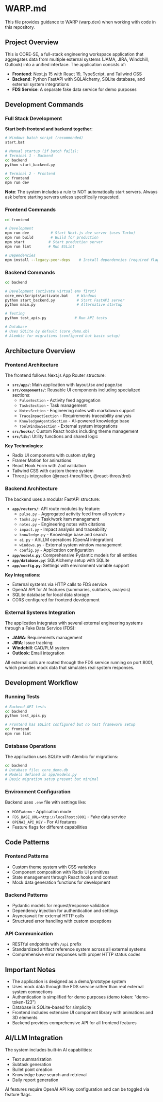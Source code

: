 # WARP.md

This file provides guidance to WARP (warp.dev) when working with code in this repository.

## Project Overview

This is CORE-SE, a full-stack engineering workspace application that aggregates data from multiple external systems (JAMA, JIRA, Windchill, Outlook) into a unified interface. The application consists of:

- **Frontend**: Next.js 15 with React 19, TypeScript, and Tailwind CSS
- **Backend**: Python FastAPI with SQLAlchemy, SQLite database, and external system integrations
- **FDS Service**: A separate fake data service for demo purposes

## Development Commands

### Full Stack Development

**Start both frontend and backend together:**
```bash
# Windows batch script (recommended)
start.bat

# Manual startup (if batch fails):
# Terminal 1 - Backend
cd backend
python start_backend.py

# Terminal 2 - Frontend  
cd frontend
npm run dev
```

**Note**: The system includes a rule to NOT automatically start servers. Always ask before starting servers unless specifically requested.

### Frontend Commands

```bash
cd frontend

# Development
npm run dev          # Start Next.js dev server (uses Turbo)
npm run build        # Build for production
npm start           # Start production server
npm run lint        # Run ESLint

# Dependencies
npm install --legacy-peer-deps    # Install dependencies (required flag)
```

### Backend Commands

```bash
cd backend

# Development (activate virtual env first)
core_env\Scripts\activate.bat    # Windows
python start_backend.py          # Start FastAPI server
python main.py                   # Alternative startup

# Testing
python test_apis.py             # Run API tests

# Database
# Uses SQLite by default (core_demo.db)
# Alembic for migrations (configured but basic setup)
```

## Architecture Overview

### Frontend Architecture

The frontend follows Next.js App Router structure:

- **`src/app/`**: Main application with layout.tsx and page.tsx
- **`src/components/`**: Reusable UI components including specialized sections:
  - `PulseSection` - Activity feed aggregation
  - `TasksSection` - Task management
  - `NotesSection` - Engineering notes with markdown support
  - `TraceImpactSection` - Requirements traceability analysis
  - `KnowledgeAgentsSection` - AI-powered knowledge base
  - `ToolWindowSection` - External system integrations
- **`src/hooks/`**: Custom React hooks including theme management
- **`src/lib/`**: Utility functions and shared logic

**Key Technologies:**
- Radix UI components with custom styling
- Framer Motion for animations
- React Hook Form with Zod validation
- Tailwind CSS with custom theme system
- Three.js integration (@react-three/fiber, @react-three/drei)

### Backend Architecture

The backend uses a modular FastAPI structure:

- **`app/routers/`**: API route modules by feature:
  - `pulse.py` - Aggregated activity feed from all systems
  - `tasks.py` - Task/work item management
  - `notes.py` - Engineering notes with citations
  - `impact.py` - Impact analysis and traceability
  - `knowledge.py` - Knowledge base and search
  - `ai.py` - AI/LLM operations (OpenAI integration)
  - `windows.py` - External system window management
  - `config.py` - Application configuration
- **`app/models.py`**: Comprehensive Pydantic models for all entities
- **`app/database.py`**: SQLAlchemy setup with SQLite
- **`app/config.py`**: Settings with environment variable support

**Key Integrations:**
- External systems via HTTP calls to FDS service
- OpenAI API for AI features (summaries, subtasks, analysis)
- SQLite database for local data storage
- CORS configured for frontend development

### External Systems Integration

The application integrates with several external engineering systems through a Fake Data Service (FDS):

- **JAMA**: Requirements management
- **JIRA**: Issue tracking  
- **Windchill**: CAD/PLM system
- **Outlook**: Email integration

All external calls are routed through the FDS service running on port 8001, which provides mock data that simulates real system responses.

## Development Workflow

### Running Tests

```bash
# Backend API tests
cd backend
python test_apis.py

# Frontend has ESLint configured but no test framework setup
cd frontend  
npm run lint
```

### Database Operations

The application uses SQLite with Alembic for migrations:

```bash
cd backend
# Database file: core_demo.db
# Models defined in app/models.py
# Basic migration setup present but minimal
```

### Environment Configuration

Backend uses `.env` file with settings like:
- `MODE=demo` - Application mode
- `FDS_BASE_URL=http://localhost:8001` - Fake data service
- `OPENAI_API_KEY` - For AI features
- Feature flags for different capabilities

## Code Patterns

### Frontend Patterns
- Custom theme system with CSS variables
- Component composition with Radix UI primitives
- State management through React hooks and context
- Mock data generation functions for development

### Backend Patterns  
- Pydantic models for request/response validation
- Dependency injection for authentication and settings
- Async/await for external HTTP calls
- Structured error handling with custom exceptions

### API Communication
- RESTful endpoints with `/api` prefix
- Standardized artifact reference system across all external systems
- Comprehensive error responses with proper HTTP status codes

## Important Notes

- The application is designed as a demo/prototype system
- Uses mock data through the FDS service rather than real external system connections
- Authentication is simplified for demo purposes (demo token: "demo-token-123")
- Database is SQLite-based for simplicity
- Frontend includes extensive UI component library with animations and 3D elements
- Backend provides comprehensive API for all frontend features

## AI/LLM Integration

The system includes built-in AI capabilities:
- Text summarization
- Subtask generation  
- Bullet point creation
- Knowledge base search and retrieval
- Daily report generation

AI features require OpenAI API key configuration and can be toggled via feature flags.